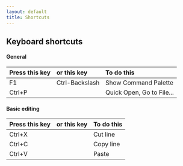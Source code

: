 ```yaml
---
layout: default
title: Shortcuts
---
```


## Keyboard shortcuts

#### General

| Press this key | or this key    | To do this               |
|:---------------|:---------------|:-------------------------|
| F1             | Ctrl-Backslash | Show Command Palette     |
| Ctrl+P         |                | Quick Open, Go to File...|

#### Basic editing

| Press this key | or this key    | To do this              |
|:---------------|:---------------|:------------------------|
| Ctrl+X         |                | Cut line                |
| Ctrl+C         |                | Copy line               |
| Ctrl+V         |                | Paste                   |

